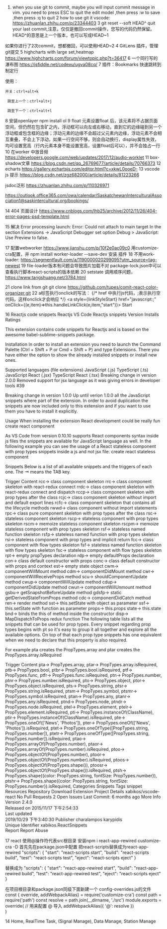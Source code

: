 <!--
 * @Description: 
 * @version: 1.0
 * @Author: shaomin fei
 * @Date: 2020-07-29 09:02:11
 * @LastEditors: shaomin fei
 * @LastEditTime: 2020-08-22 20:37:40
-->
1. when you use git to commit, maybe you will input commit message in vim. you need to press ESC to quit the edit model ,then press :w to save ,then press :q to quit
2 how to use git it vscode:
https://zhuanlan.zhihu.com/p/23344403
3 git reset --soft HEAD^ 
quit your last commit,注意，仅仅是撤回commit操作，您写的代码仍然保留。HEAD^的意思是上一个版本，也可以写成HEAD~1

如果你进行了2次commit，想都撤回，可以使用HEAD~2
4 GitLens 插件，管理git提交
5 highcharts with large set,heatmap
https://www.highcharts.com/forum/viewtopic.php?t=36417
6 一个同行写的瀑布图
https://jsfiddle.net/codexu/ugva08cq/
7 插件：Bookmarks 快速跳转到制定行

使用：

    开关：ctrl+alt+k

     跳至上一个：ctrl+alt+j

     跳至下一个：ctrl+alt+l

8 安装openlayer
npm install ol
9 float
元素设置float 后，该元素将不占据页面空间，但仍然在包含矿之内，浮动框可以向左或右移动，直到它的边缘碰到另一个浮动框或包含框的边缘；浮动元素的边缘不会超过父元素内边缘，浮动元素不会相互重叠，不会上下浮动，如果一行空间不够，则会自动换行，display属性失效，均可设置宽高（行内元素本身不能设置宽高，设置float后可以），并不会独占一行
10 在worker 中放音频
https://developers.google.com/web/updates/2017/12/audio-worklet
11  box-shadow文章
https://blog.csdn.net/qq_26769677/article/details/70766373
12 echarts
https://gallery.echartsjs.com/editor.html?c=xkwL0ooeD-
13 vscode js 提示
https://blog.csdn.net/zgz682000/article/details/81223266

 jsdoc泛形
 https://zhuanlan.zhihu.com/p/110326971

https://outlook.office365.com/owa/calendar/SaskatchewanInterculturalAssociation1@saskintercultural.org/bookings/

14 404 页面设计
https://www.cnblogs.com/lhb25/archive/2012/11/26/404-error-pages-psd-template.html

15 解决 Error processing launch: Error: Could not attach to main target
In the section Extensions -> JavaScript Debugger set option Debug > JavaScript: Use Preview to false.

17 配置webworker 
https://www.jianshu.com/p/10f2e0ac09c0  用customize-cra配置，并
npm install worker-loader --save-dev 安装 插件
18 不用work-loader:
https://segmentfault.com/a/1190000020299095?utm_source=tag-newest
19 file-loader版本有问题会导致图片加载不对 package-lock.json中可以查看执行脚本react-scripts的版本依赖
20 setstate 调用顺序问题，
https://www.tangshuang.net/3784.html

21 clone link from git
git clone https://github.com/tupes/comit-react-color-organizer.git
22 a标签执行onclick的写法：
{/* href 中执行js代码，;表示执行空代码，这样onclick才会响应 */}
                 <a style={linkStyleStart} href="javascript:;" onClick={(e,item)=>this.handleLinkClick(e,item,"start")}> Start</a>

16  Reactjs code snippets
Reactjs
VS Code Reactjs snippets
Version Installs Ratings

This extension contains code snippets for Reactjs and is based on the awesome babel-sublime-snippets package.

Installation
In order to install an extension you need to launch the Command Palette (Ctrl + Shift + P or Cmd + Shift + P) and type Extensions. There you have either the option to show the already installed snippets or install new ones.

Supported languages (file extensions)
JavaScript (.js)
TypeScript (.ts)
JavaScript React (.jsx)
TypeScript React (.tsx)
Breaking change in version 2.0.0
Removed support for jsx language as it was giving errors in developer tools #39

Breaking change in version 1.0.0
Up until verion 1.0.0 all the JavaScript snippets where part of the extension. In order to avoid duplication the snippets are now included only to this extension and if you want to use them you have to install it explicitly.

Usage
When installing the extension React development could be really fun create react component

As VS Code from version 0.10.10 supports React components syntax inside js files the snippets are available for JavaScript language as well. In the following example you can see the usage of a React stateless component with prop types snippets inside a js and not jsx file. create react stateless component

Snippets
Below is a list of all available snippets and the triggers of each one. The ⇥ means the TAB key.

Trigger	Content
rcc→	class component skeleton
rrc→	class component skeleton with react-redux connect
rrdc→	class component skeleton with react-redux connect and dispatch
rccp→	class component skeleton with prop types after the class
rcjc→	class component skeleton without import and default export lines
rcfc→	class component skeleton that contains all the lifecycle methods
rwwd→	class component without import statements
rpc→	class pure component skeleton with prop types after the class
rsc→	stateless component skeleton
rscp→	stateless component with prop types skeleton
rscm→	memoize stateless component skeleton
rscpm→	memoize stateless component with prop types skeleton
rsf→	stateless named function skeleton
rsfp→	stateless named function with prop types skeleton
rsi→	stateless component with prop types and implicit return
fcc→	class component with flow types skeleton
fsf→	stateless named function skeleton with flow types skeleton
fsc→	stateless component with flow types skeleton
rpt→	empty propTypes declaration
rdp→	empty defaultProps declaration
con→	class default constructor with props
conc→	class default constructor with props and context
est→	empty state object
cwm→	componentWillMount method
cdm→	componentDidMount method
cwr→	componentWillReceiveProps method
scu→	shouldComponentUpdate method
cwup→	componentWillUpdate method
cdup→	componentDidUpdate method
cwun→	componentWillUnmount method
gsbu→	getSnapshotBeforeUpdate method
gdsfp→	static getDerivedStateFromProps method
cdc→	componentDidCatch method
ren→	render method
sst→	this.setState with object as parameter
ssf→	this.setState with function as parameter
props→	this.props
state→	this.state
bnd→	binds the this of method inside the constructor
disp→	MapDispatchToProps redux function
The following table lists all the snippets that can be used for prop types. Every snippet regarding prop types begins with pt so it's easy to group it all together and explore all the available options. On top of that each prop type snippets has one equivalent when we need to declare that this property is also required.

For example pta creates the PropTypes.array and ptar creates the PropTypes.array.isRequired

Trigger	Content
pta→	PropTypes.array,
ptar→	PropTypes.array.isRequired,
ptb→	PropTypes.bool,
ptbr→	PropTypes.bool.isRequired,
ptf→	PropTypes.func,
ptfr→	PropTypes.func.isRequired,
ptn→	PropTypes.number,
ptnr→	PropTypes.number.isRequired,
pto→	PropTypes.object,
ptor→	PropTypes.object.isRequired,
pts→	PropTypes.string,
ptsr→	PropTypes.string.isRequired,
ptsm→	PropTypes.symbol,
ptsmr→	PropTypes.symbol.isRequired,
ptan→	PropTypes.any,
ptanr→	PropTypes.any.isRequired,
ptnd→	PropTypes.node,
ptndr→	PropTypes.node.isRequired,
ptel→	PropTypes.element,
ptelr→	PropTypes.element.isRequired,
pti→	PropTypes.instanceOf(ClassName),
ptir→	PropTypes.instanceOf(ClassName).isRequired,
pte→	PropTypes.oneOf(['News', 'Photos']),
pter→	PropTypes.oneOf(['News', 'Photos']).isRequired,
ptet→	PropTypes.oneOfType([PropTypes.string, PropTypes.number]),
ptetr→	PropTypes.oneOfType([PropTypes.string, PropTypes.number]).isRequired,
ptao→	PropTypes.arrayOf(PropTypes.number),
ptaor→	PropTypes.arrayOf(PropTypes.number).isRequired,
ptoo→	PropTypes.objectOf(PropTypes.number),
ptoor→	PropTypes.objectOf(PropTypes.number).isRequired,
ptoos→	PropTypes.objectOf(PropTypes.shape()),
ptoosr→	PropTypes.objectOf(PropTypes.shape()).isRequired,
ptsh→	PropTypes.shape({color: PropTypes.string, fontSize: PropTypes.number}),
ptshr→	PropTypes.shape({color: PropTypes.string, fontSize: PropTypes.number}).isRequired,
Categories
Snippets
Tags
snippet
Resources
Repository
Download Extension
Project Details
xabikos/vscode-react
No Pull Requests
2 Open Issues
Last Commit: 6 months ago
More Info
Version	2.4.0	
Released on	2015/11/17 下午2:54:33	
Last updated	
2019/10/29 下午3:40:30
Publisher	charalampos karypidis	
Unique Identifier	xabikos.ReactSnippets	
Report	Report Abuse	  


17 react 使用@操作符代表src根目录
安装npm i react-app-rewired customize-cra -D
首先先在package.json中配置 把react-scripts替换成为react-app-rewired
"scripts": {
    "start": "react-scripts start",
    "build": "react-scripts build",
    "test": "react-scripts test",
    "eject": "react-scripts eject"
}

替换成为
"scripts": {
    "start": "react-app-rewired start",
    "build": "react-app-rewired build",
    "test": "react-app-rewired test",
    "eject": "react-scripts eject"
}

在项目根目录和package.json同级下面新建一个 config-overrides.js的文件
const { override, addWebpackAlias} = require('customize-cra')
const path = require('path')
const resolve = path.join(__dirname, './src')
module.exports = override(
	  // 用来配置 @ 导入
    addWebpackAlias({
        '@': resolve
    })  
)

14 Home, RealTime Task, (Signal Manage),  Data Manage, Station Manage 
